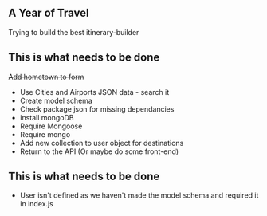 ## A Year of Travel

Trying to build the best itinerary-builder

## This is what needs to be done

~~Add hometown to form~~
* Use Cities and Airports JSON data - search it
* Create model schema
* Check package json for missing dependancies
* install mongoDB
* Require Mongoose
* Require mongo
* Add new collection to user object for destinations
* Return to the API (Or maybe do some front-end)

## This is what needs to be done
* User isn't defined as we haven't made the model schema and required it in index.js
